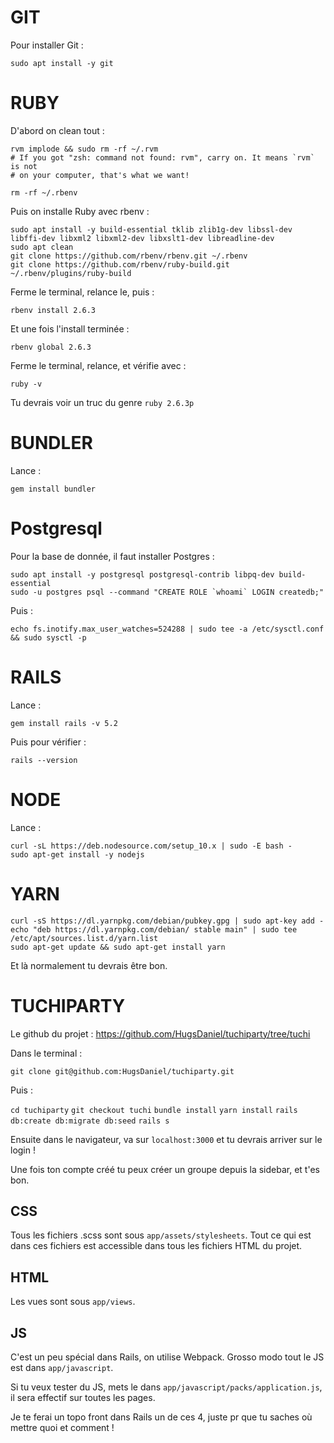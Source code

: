 # GIT

Pour installer Git :

`sudo apt install -y git`

# RUBY

D'abord on clean tout :
```
rvm implode && sudo rm -rf ~/.rvm
# If you got "zsh: command not found: rvm", carry on. It means `rvm` is not
# on your computer, that's what we want!

rm -rf ~/.rbenv
```

Puis on installe Ruby avec rbenv :

```
sudo apt install -y build-essential tklib zlib1g-dev libssl-dev libffi-dev libxml2 libxml2-dev libxslt1-dev libreadline-dev
sudo apt clean
git clone https://github.com/rbenv/rbenv.git ~/.rbenv
git clone https://github.com/rbenv/ruby-build.git ~/.rbenv/plugins/ruby-build
```

Ferme le terminal, relance le, puis :

`rbenv install 2.6.3`

Et une fois l'install terminée :

`rbenv global 2.6.3`

Ferme le terminal, relance, et vérifie avec :

`ruby -v`

Tu devrais voir un truc du genre `ruby 2.6.3p`


# BUNDLER

Lance :

`gem install bundler`

# Postgresql

Pour la base de donnée, il faut installer Postgres :

```
sudo apt install -y postgresql postgresql-contrib libpq-dev build-essential
sudo -u postgres psql --command "CREATE ROLE `whoami` LOGIN createdb;"
```

Puis :

`echo fs.inotify.max_user_watches=524288 | sudo tee -a /etc/sysctl.conf && sudo sysctl -p`

# RAILS

Lance :

`gem install rails -v 5.2`

Puis pour vérifier :

`rails --version`

# NODE

Lance :

```
curl -sL https://deb.nodesource.com/setup_10.x | sudo -E bash -
sudo apt-get install -y nodejs
```

# YARN

```
curl -sS https://dl.yarnpkg.com/debian/pubkey.gpg | sudo apt-key add -
echo "deb https://dl.yarnpkg.com/debian/ stable main" | sudo tee /etc/apt/sources.list.d/yarn.list
sudo apt-get update && sudo apt-get install yarn
```


Et là normalement tu devrais être bon.


# TUCHIPARTY

Le github du projet : https://github.com/HugsDaniel/tuchiparty/tree/tuchi

Dans le terminal :

`git clone git@github.com:HugsDaniel/tuchiparty.git`

Puis :

`cd tuchiparty`
`git checkout tuchi`
`bundle install`
`yarn install`
`rails db:create db:migrate db:seed`
`rails s`

Ensuite dans le navigateur, va sur `localhost:3000` et tu devrais arriver sur le login !

Une fois ton compte créé tu peux créer un groupe depuis la sidebar, et t'es bon.


## CSS

Tous les fichiers .scss sont sous `app/assets/stylesheets`. Tout ce qui est dans ces fichiers est accessible dans tous les fichiers HTML du projet.

## HTML

Les vues sont sous `app/views`.

## JS

C'est un peu spécial dans Rails, on utilise Webpack. Grosso modo tout le JS est dans `app/javascript`.

Si tu veux tester du JS, mets le dans `app/javascript/packs/application.js`, il sera effectif sur toutes les pages.



Je te ferai un topo front dans Rails un de ces 4, juste pr que tu saches où mettre quoi et comment !
